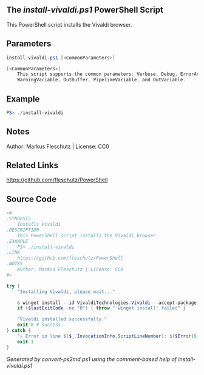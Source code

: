 ## The *install-vivaldi.ps1* PowerShell Script

This PowerShell script installs the Vivaldi browser.

## Parameters
```powershell
install-vivaldi.ps1 [<CommonParameters>]

[<CommonParameters>]
    This script supports the common parameters: Verbose, Debug, ErrorAction, ErrorVariable, WarningAction, 
    WarningVariable, OutBuffer, PipelineVariable, and OutVariable.
```

## Example
```powershell
PS> ./install-vivaldi

```

## Notes
Author: Markus Fleschutz | License: CC0

## Related Links
https://github.com/fleschutz/PowerShell

## Source Code
```powershell
<#
.SYNOPSIS
	Installs Vivaldi
.DESCRIPTION
	This PowerShell script installs the Vivaldi browser.
.EXAMPLE
	PS> ./install-vivaldi
.LINK
	https://github.com/fleschutz/PowerShell
.NOTES
	Author: Markus Fleschutz | License: CC0
#>

try {
	"Installing Vivaldi, please wait..."

	& winget install --id VivaldiTechnologies.Vivaldi --accept-package-agreements --accept-source-agreements
	if ($lastExitCode -ne "0") { throw "'winget install' failed" }

	"Vivaldi installed successfully."
	exit 0 # success
} catch {
	"⚠️ Error in line $($_.InvocationInfo.ScriptLineNumber): $($Error[0])"
	exit 1
}
```

*Generated by convert-ps2md.ps1 using the comment-based help of install-vivaldi.ps1*
